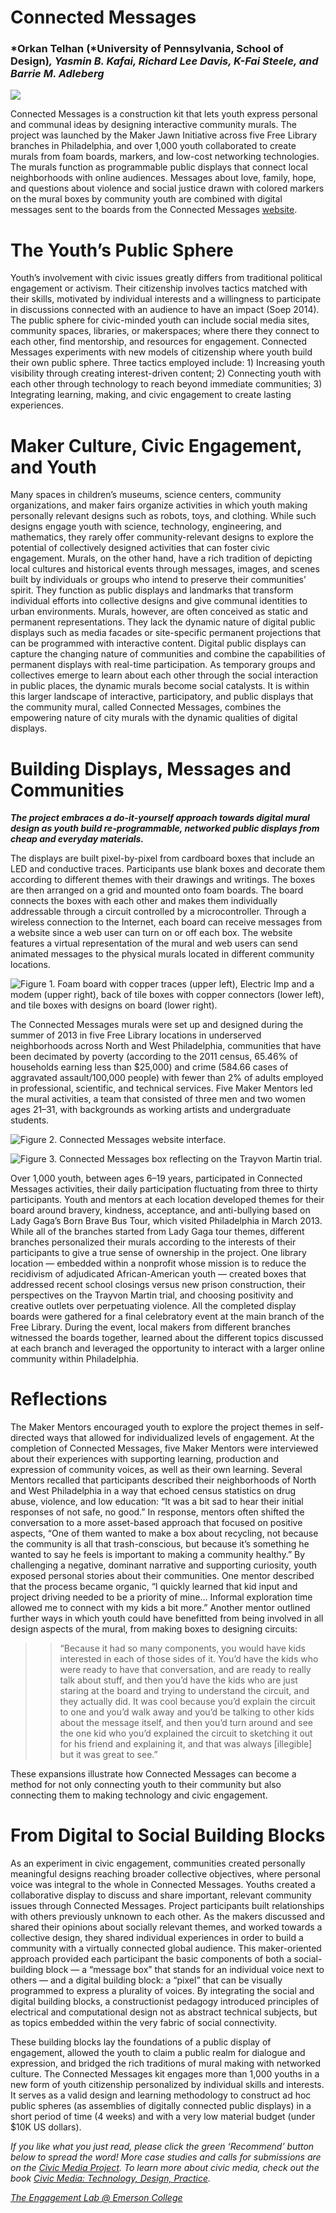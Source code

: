 # Connected Messages

### *Orkan Telhan (*University of Pennsylvania, School of Design)_, Yasmin B. Kafai, Richard Lee Davis, K-Fai Steele, and Barrie M. Adleberg_

![](https://res.cloudinary.com/engagement-lab-home/image/upload/v1/homepage-2.0/news/medium/1_Fej9ylxqvrqQeZG8MAzubg.png)

Connected Messages is a construction kit that lets youth express personal and communal ideas by designing interactive community murals. The project was launched by the Maker Jawn Initiative across five Free Library branches in Philadelphia, and over 1,000 youth collaborated to create murals from foam boards, markers, and low-cost networking technologies. The murals function as programmable public displays that connect local neighborhoods with online audiences. Messages about love, family, hope, and questions about violence and social justice drawn with colored markers on the mural boxes by community youth are combined with digital messages sent to the boards from the Connected Messages [website](http://civicmediaproject.org/works/civic-media-project/connected.ecrafting.org).

# The Youth’s Public Sphere

Youth’s involvement with civic issues greatly differs from traditional political engagement or activism. Their citizenship involves tactics matched with their skills, motivated by individual interests and a willingness to participate in discussions connected with an audience to have an impact (Soep 2014). The public sphere for civic-minded youth can include social media sites, community spaces, libraries, or makerspaces; where there they connect to each other, find mentorship, and resources for engagement. Connected Messages experiments with new models of citizenship where youth build their own public sphere. Three tactics employed include: 1) Increasing youth visibility through creating interest-driven content; 2) Connecting youth with each other through technology to reach beyond immediate communities; 3) Integrating learning, making, and civic engagement to create lasting experiences.

# Maker Culture, Civic Engagement, and Youth

Many spaces in children’s museums, science centers, community organizations, and maker fairs organize activities in which youth making personally relevant designs such as robots, toys, and clothing. While such designs engage youth with science, technology, engineering, and mathematics, they rarely offer community-relevant designs to explore the potential of collectively designed activities that can foster civic engagement. Murals, on the other hand, have a rich tradition of depicting local cultures and historical events through messages, images, and scenes built by individuals or groups who intend to preserve their communities’ spirit. They function as public displays and landmarks that transform individual efforts into collective designs and give communal identities to urban environments. Murals, however, are often conceived as static and permanent representations. They lack the dynamic nature of digital public displays such as media facades or site-specific permanent projections that can be programmed with interactive content. Digital public displays can capture the changing nature of communities and combine the capabilities of permanent displays with real-time participation. As temporary groups and collectives emerge to learn about each other through the social interaction in public places, the dynamic murals become social catalysts. It is within this larger landscape of interactive, participatory, and public displays that the community mural, called Connected Messages, combines the empowering nature of city murals with the dynamic qualities of digital displays.

# Building Displays, Messages and Communities

**_The project embraces a do-it-yourself approach towards digital mural design as youth build re-programmable, networked public displays from cheap and everyday materials._**

The displays are built pixel-by-pixel from cardboard boxes that include an LED and conductive traces. Participants use blank boxes and decorate them according to different themes with their drawings and writings. The boxes are then arranged on a grid and mounted onto foam boards. The board connects the boxes with each other and makes them individually addressable through a circuit controlled by a microcontroller. Through a wireless connection to the Internet, each board can receive messages from a website since a web user can turn on or off each box. The website features a virtual representation of the mural and web users can send animated messages to the physical murals located in different community locations.

![Figure 1. Foam board with copper traces (upper left), Electric Imp and a modem (upper right), back of tile boxes with copper connectors (lower left), and tile boxes with designs on board (lower right).](https://res.cloudinary.com/engagement-lab-home/image/upload/v1/homepage-2.0/news/medium/1_-gwzBXYgWVQZz9KYjdPNBA.png)

The Connected Messages murals were set up and designed during the summer of 2013 in five Free Library locations in underserved neighborhoods across North and West Philadelphia, communities that have been decimated by poverty (according to the 2011 census, 65.46% of households earning less than $25,000) and crime (584.66 cases of aggravated assault/100,000 people) with fewer than 2% of adults employed in professional, scientific, and technical services. Five Maker Mentors led the mural activities, a team that consisted of three men and two women ages 21–31, with backgrounds as working artists and undergraduate students.

![Figure 2. Connected Messages website interface.](https://res.cloudinary.com/engagement-lab-home/image/upload/v1/homepage-2.0/news/medium/1_NXjKO12Sh2lpOTvc2IQKOQ.png)

![Figure 3. Connected Messages box reflecting on the Trayvon Martin trial.](https://res.cloudinary.com/engagement-lab-home/image/upload/v1/homepage-2.0/news/medium/1_uAjEsAKq3wT8AEULViJdkw.png)

Over 1,000 youth, between ages 6–19 years, participated in Connected Messages activities, their daily participation fluctuating from three to thirty participants. Youth and mentors at each location developed themes for their board around bravery, kindness, acceptance, and anti-bullying based on Lady Gaga’s Born Brave Bus Tour, which visited Philadelphia in March 2013. While all of the branches started from Lady Gaga tour themes, different branches personalized their murals according to the interests of their participants to give a true sense of ownership in the project. One library location — embedded within a nonprofit whose mission is to reduce the recidivism of adjudicated African-American youth — created boxes that addressed recent school closings versus new prison construction, their perspectives on the Trayvon Martin trial, and choosing positivity and creative outlets over perpetuating violence. All the completed display boards were gathered for a final celebratory event at the main branch of the Free Library. During the event, local makers from different branches witnessed the boards together, learned about the different topics discussed at each branch and leveraged the opportunity to interact with a larger online community within Philadelphia.

# Reflections

The Maker Mentors encouraged youth to explore the project themes in self-directed ways that allowed for individualized levels of engagement. At the completion of Connected Messages, five Maker Mentors were interviewed about their experiences with supporting learning, production and expression of community voices, as well as their own learning. Several Mentors recalled that participants described their neighborhoods of North and West Philadelphia in a way that echoed census statistics on drug abuse, violence, and low education: “It was a bit sad to hear their initial responses of not safe, no good.” In response, mentors often shifted the conversation to a more asset-based approach that focused on positive aspects, “One of them wanted to make a box about recycling, not because the community is all that trash-conscious, but because it’s something he wanted to say he feels is important to making a community healthy.” By challenging a negative, dominant narrative and supporting curiosity, youth exposed personal stories about their communities. One mentor described that the process became organic, “I quickly learned that kid input and project driving needed to be a priority of mine… Informal exploration time allowed me to connect with my kids a bit more.” Another mentor outlined further ways in which youth could have benefitted from being involved in all design aspects of the mural, from making boxes to designing circuits:

> > “Because it had so many components, you would have kids interested in each of those sides of it. You’d have the kids who were ready to have that conversation, and are ready to really talk about stuff, and then you’d have the kids who are just staring at the board and trying to understand the circuit, and they actually did. It was cool because you’d explain the circuit to one and you’d walk away and you’d be talking to other kids about the message itself, and then you’d turn around and see the one kid who you’d explained the circuit to sketching it out for his friend and explaining it, and that was always [illegible] but it was great to see.”

These expansions illustrate how Connected Messages can become a method for not only connecting youth to their community but also connecting them to making technology and civic engagement.

# From Digital to Social Building Blocks

As an experiment in civic engagement, communities created personally meaningful designs reaching broader collective objectives, where personal voice was integral to the whole in Connected Messages. Youths created a collaborative display to discuss and share important, relevant community issues through Connected Messages. Project participants built relationships with others previously unknown to each other. As the makers discussed and shared their opinions about socially relevant themes, and worked towards a collective design, they shared individual experiences in order to build a community with a virtually connected global audience. This maker-oriented approach provided each participant the basic components of both a social-building block — a “message box” that stands for an individual voice next to others — and a digital building block: a “pixel” that can be visually programmed to express a plurality of voices. By integrating the social and digital building blocks, a constructionist pedagogy introduced principles of electrical and computational design not as abstract technical subjects, but as topics embedded within the very fabric of social connectivity.

These building blocks lay the foundations of a public display of engagement, allowed the youth to claim a public realm for dialogue and expression, and bridged the rich traditions of mural making with networked culture. The Connected Messages kit engages more than 1,000 youths in a new form of youth citizenship personalized by individual skills and interests. It serves as a valid design and learning methodology to construct ad hoc public spheres (as assemblies of digitally connected public displays) in a short period of time (4 weeks) and with a very low material budget (under $10K US dollars).

_If you like what you just read, please click the green ‘Recommend’ button below to spread the word! More case studies and calls for submissions are on the [Civic Media Project](http://www.civicmediaproject.com). To learn more about civic media, check out the book [Civic Media: Technology, Design, Practice](https://mitpress.mit.edu/books/civic-media)._

[_The Engagement Lab @ Emerson College_](http://elab.emerson.edu)
